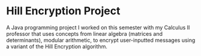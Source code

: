 <h1>
  Hill Encryption Project
</h1>

A Java programming project I worked on this semester with my Calculus II professor that uses concepts from linear algebra (matrices and determinants), modular arithmetic, to encrypt user-inputted messages using a variant of the Hill Encryption algorithm.
